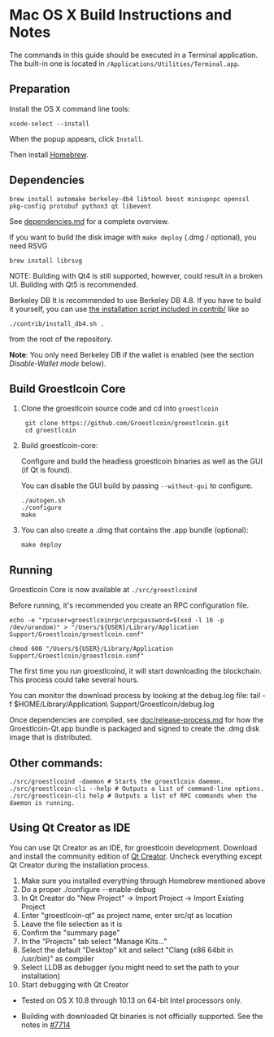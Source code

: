 Mac OS X Build Instructions and Notes
====================================
The commands in this guide should be executed in a Terminal application.
The built-in one is located in `/Applications/Utilities/Terminal.app`.

Preparation
-----------
Install the OS X command line tools:

`xcode-select --install`

When the popup appears, click `Install`.

Then install [Homebrew](https://brew.sh).

Dependencies
----------------------

    brew install automake berkeley-db4 libtool boost miniupnpc openssl pkg-config protobuf python3 qt libevent

See [dependencies.md](dependencies.md) for a complete overview.

If you want to build the disk image with `make deploy` (.dmg / optional), you need RSVG

    brew install librsvg

NOTE: Building with Qt4 is still supported, however, could result in a broken UI. Building with Qt5 is recommended.

Berkeley DB
It is recommended to use Berkeley DB 4.8. If you have to build it yourself,
you can use [the installation script included in contrib/](/contrib/install_db4.sh)
like so

```shell
./contrib/install_db4.sh .
```

from the root of the repository.

**Note**: You only need Berkeley DB if the wallet is enabled (see the section *Disable-Wallet mode* below).

Build Groestlcoin Core
------------------------

1. Clone the groestlcoin source code and cd into `groestlcoin`

        git clone https://github.com/Groestlcoin/groestlcoin.git
        cd groestlcoin

2.  Build groestlcoin-core:

    Configure and build the headless groestlcoin binaries as well as the GUI (if Qt is found).

    You can disable the GUI build by passing `--without-gui` to configure.

        ./autogen.sh
        ./configure
        make

3.  You can also create a .dmg that contains the .app bundle (optional):

        make deploy

Running
-------

Groestlcoin Core is now available at `./src/groestlcoind`

Before running, it's recommended you create an RPC configuration file.

    echo -e "rpcuser=groestlcoinrpc\nrpcpassword=$(xxd -l 16 -p /dev/urandom)" > "/Users/${USER}/Library/Application Support/Groestlcoin/groestlcoin.conf"

    chmod 600 "/Users/${USER}/Library/Application Support/Groestlcoin/groestlcoin.conf"

The first time you run groestlcoind, it will start downloading the blockchain. This process could take several hours.

You can monitor the download process by looking at the debug.log file:
    tail -f $HOME/Library/Application\ Support/Groestlcoin/debug.log

Once dependencies are compiled, see [doc/release-process.md](release-process.md) for how the Groestlcoin-Qt.app
bundle is packaged and signed to create the .dmg disk image that is distributed.

Other commands:
-------

    ./src/groestlcoind -daemon # Starts the groestlcoin daemon.
    ./src/groestlcoin-cli --help # Outputs a list of command-line options.
    ./src/groestlcoin-cli help # Outputs a list of RPC commands when the daemon is running.

Using Qt Creator as IDE
------------------------
You can use Qt Creator as an IDE, for groestlcoin development.
Download and install the community edition of [Qt Creator](https://www.qt.io/download/).
Uncheck everything except Qt Creator during the installation process.

1. Make sure you installed everything through Homebrew mentioned above
2. Do a proper ./configure --enable-debug
3. In Qt Creator do "New Project" -> Import Project -> Import Existing Project
4. Enter "groestlcoin-qt" as project name, enter src/qt as location
5. Leave the file selection as it is
6. Confirm the "summary page"
7. In the "Projects" tab select "Manage Kits..."
8. Select the default "Desktop" kit and select "Clang (x86 64bit in /usr/bin)" as compiler
9. Select LLDB as debugger (you might need to set the path to your installation)
10. Start debugging with Qt Creator


* Tested on OS X 10.8 through 10.13 on 64-bit Intel processors only.

* Building with downloaded Qt binaries is not officially supported. See the notes in [#7714](https://github.com/bitcoin/bitcoin/issues/7714)
